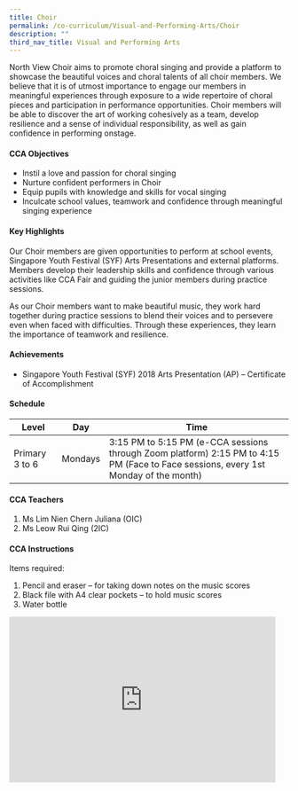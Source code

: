 ```yaml
---
title: Choir
permalink: /co-curriculum/Visual-and-Performing-Arts/Choir
description: ""
third_nav_title: Visual and Performing Arts
---
```

North View Choir aims to promote choral singing and provide a platform to showcase the beautiful voices and choral talents of all choir members. We believe that it is of utmost importance to engage our members in meaningful experiences through exposure to a wide repertoire of choral pieces and participation in performance opportunities. Choir members will be able to discover the art of working cohesively as a team, develop resilience and a sense of individual responsibility, as well as gain confidence in performing onstage.

#### **CCA Objectives**


*   Instil a love and passion for choral singing
*   Nurture confident performers in Choir
*   Equip pupils with knowledge and skills for vocal singing
*   Inculcate school values, teamwork and confidence through meaningful singing experience

#### **Key Highlights**


Our Choir members are given opportunities to perform at school events, Singapore Youth Festival (SYF) Arts Presentations and external platforms. Members develop their leadership skills and confidence through various activities like CCA Fair and guiding the junior members during practice sessions.

  

As our Choir members want to make beautiful music, they work hard together during practice sessions to blend their voices and to persevere even when faced with difficulties. Through these experiences, they learn the importance of teamwork and resilience.

#### **Achievements**

*   Singapore Youth Festival (SYF) 2018 Arts Presentation (AP) – Certificate of Accomplishment

#### **Schedule**

| Level 	| Day 	| Time 	|
|---	|---	|---	|
| Primary 3 to 6 	| Mondays 	| 3:15 PM to 5:15 PM (e-CCA sessions through Zoom platform)  2:15 PM to 4:15 PM (Face to Face sessions, every 1st Monday of the month) 	|

#### **CCA Teachers**


1.  Ms Lim Nien Chern Juliana (OIC)
2.  Ms Leow Rui Qing (2IC)

#### **CCA Instructions**


Items required:

1.  Pencil and eraser – for taking down notes on the music scores
2.  Black file with A4 clear pockets – to hold music scores
3.  Water bottle

<iframe allowfullscreen="true" height="299" width="480" frameborder="0" src="https://docs.google.com/presentation/d/e/2PACX-1vTLW5DXXATyTWVi3IcTfWPSJ1oDI0rPgFfSEOXlKhl6o_BEARj5JLY3LnAkUY2BpqT3e1jxucsvmreA/embed?start=true&amp;loop=true&amp;delayms=3000"></iframe>
